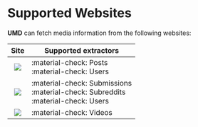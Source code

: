 # Supported Websites

**UMD** can fetch media information from the following websites:

|                                                             Site                                                              | Supported extractors                                                                  |
| :---------------------------------------------------------------------------------------------------------------------------: | ------------------------------------------------------------------------------------- |
|    [![](https://img.shields.io/badge/Coomer-1392F4?&style=for-the-badge&logo=onlyfans&logoColor=white)](https://coomer.su)    | :material-check: Posts<br>:material-check: Users                                      |
|    [![](https://img.shields.io/badge/Reddit-FF4500?&style=for-the-badge&logo=reddit&logoColor=white)](https://reddit.com)     | :material-check: Submissions<br>:material-check: Subreddits<br>:material-check: Users |
| [![](https://img.shields.io/badge/RedGifs-764ABC?&style=for-the-badge&logo=codeigniter&logoColor=white)](https://redgifs.com) | :material-check: Videos                                                               |
